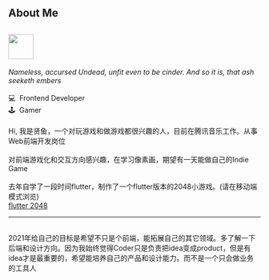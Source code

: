 <div>
  <h2>About Me</h2>
</div>
<h2>
  <img src="https://raw.githubusercontent.com/unkindledG/unkindledG/master/assets/dark-souls-bonfire.gif" alt="" width="50" />
</h2>
<div>
  <i>
    Nameless, accursed Undead, unfit even to be cinder. And so it is, that ash
    seeketh embers
  </i>
</div>
<br />
<span> 💻 &nbsp;Frontend Developer </span>
<br />
<span>🕹 &nbsp;Gamer</span>
<br />
<br />
<span>
  Hi,
  我是贤鱼，一个对玩游戏和做游戏都很兴趣的人，目前在腾讯音乐工作。从事Web前端开发岗位</span
>
<br />
<br />
<span
  >对前端游戏化和交互方向感兴趣，在学习像素画，期望有一天能做自己的Indie
  Game</span
>
<br />
<br />
去年自学了一段时间flutter，制作了一个flutter版本的2048小游戏。(请在移动端模式浏览)
<br />
<a href="https://unkindledg.github.io/flutter_2048/web/#/" target="__blank"
  >flutter 2048</a
>

<hr />
<br />
2021年给自己的目标是希望不只是个前端，能拓展自己的其它领域。多了解一下后端和设计方向。因为我始终觉得Coder只是负责把idea变成product，但是有idea才是最重要的，希望能培养自己的产品和设计能力。而不是一个只会做业务的工具人
